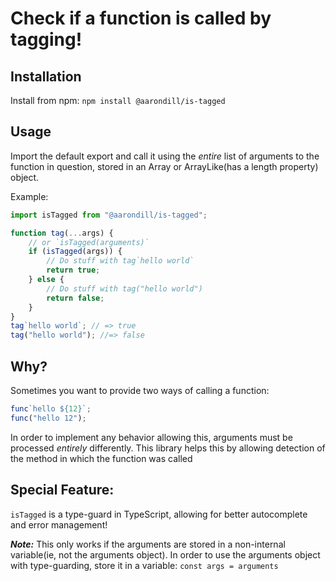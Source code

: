 # Check if a function is called by tagging!

## Installation

Install from npm:
`npm install @aarondill/is-tagged`

## Usage

Import the default export and call it using the _entire_ list of arguments to the function in question, stored in an Array or ArrayLike(has a length property) object.

Example:

```js
import isTagged from "@aarondill/is-tagged";

function tag(...args) {
	// or `isTagged(arguments)`
	if (isTagged(args)) {
		// Do stuff with tag`hello world`
		return true;
	} else {
		// Do stuff with tag("hello world")
		return false;
	}
}
tag`hello world`; // => true
tag("hello world"); //=> false
```

## Why?

Sometimes you want to provide two ways of calling a function:

```js
func`hello ${12}`;
func("hello 12");
```

In order to implement any behavior allowing this, arguments must be processed _entirely_ differently.
This library helps this by allowing detection of the method in which the function was called

## Special Feature:

`isTagged` is a type-guard in TypeScript, allowing for better autocomplete and error management!

**_Note:_** This only works if the arguments are stored in a non-internal variable(ie, not the arguments object). In order to use the arguments object with type-guarding, store it in a variable: `const args = arguments`
